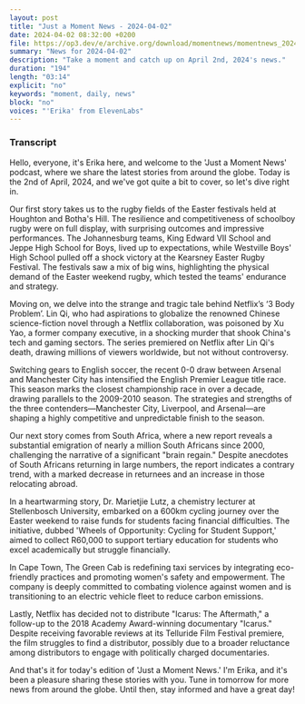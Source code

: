 ```yaml
---
layout: post
title: "Just a Moment News - 2024-04-02"
date: 2024-04-02 08:32:00 +0200
file: https://op3.dev/e/archive.org/download/momentnews/momentnews_2024-04-02.mp3
summary: "News for 2024-04-02"
description: "Take a moment and catch up on April 2nd, 2024's news."
duration: "194"
length: "03:14"
explicit: "no"
keywords: "moment, daily, news"
block: "no"
voices: "'Erika' from ElevenLabs"
---
```


### Transcript

Hello, everyone, it's Erika here, and welcome to the 'Just a Moment News' podcast, where we share the latest stories from around the globe. Today is the 2nd of April, 2024, and we've got quite a bit to cover, so let's dive right in.

Our first story takes us to the rugby fields of the Easter festivals held at Houghton and Botha's Hill. The resilience and competitiveness of schoolboy rugby were on full display, with surprising outcomes and impressive performances. The Johannesburg teams, King Edward VII School and Jeppe High School for Boys, lived up to expectations, while Westville Boys' High School pulled off a shock victory at the Kearsney Easter Rugby Festival. The festivals saw a mix of big wins, highlighting the physical demand of the Easter weekend rugby, which tested the teams' endurance and strategy.

Moving on, we delve into the strange and tragic tale behind Netflix’s ‘3 Body Problem’. Lin Qi, who had aspirations to globalize the renowned Chinese science-fiction novel through a Netflix collaboration, was poisoned by Xu Yao, a former company executive, in a shocking murder that shook China's tech and gaming sectors. The series premiered on Netflix after Lin Qi's death, drawing millions of viewers worldwide, but not without controversy.

Switching gears to English soccer, the recent 0-0 draw between Arsenal and Manchester City has intensified the English Premier League title race. This season marks the closest championship race in over a decade, drawing parallels to the 2009-2010 season. The strategies and strengths of the three contenders—Manchester City, Liverpool, and Arsenal—are shaping a highly competitive and unpredictable finish to the season.

Our next story comes from South Africa, where a new report reveals a substantial emigration of nearly a million South Africans since 2000, challenging the narrative of a significant "brain regain." Despite anecdotes of South Africans returning in large numbers, the report indicates a contrary trend, with a marked decrease in returnees and an increase in those relocating abroad.

In a heartwarming story, Dr. Marietjie Lutz, a chemistry lecturer at Stellenbosch University, embarked on a 600km cycling journey over the Easter weekend to raise funds for students facing financial difficulties. The initiative, dubbed 'Wheels of Opportunity: Cycling for Student Support,' aimed to collect R60,000 to support tertiary education for students who excel academically but struggle financially.

In Cape Town, The Green Cab is redefining taxi services by integrating eco-friendly practices and promoting women's safety and empowerment. The company is deeply committed to combating violence against women and is transitioning to an electric vehicle fleet to reduce carbon emissions.

Lastly, Netflix has decided not to distribute "Icarus: The Aftermath," a follow-up to the 2018 Academy Award-winning documentary "Icarus." Despite receiving favorable reviews at its Telluride Film Festival premiere, the film struggles to find a distributor, possibly due to a broader reluctance among distributors to engage with politically charged documentaries.

And that's it for today's edition of 'Just a Moment News.' I'm Erika, and it's been a pleasure sharing these stories with you. Tune in tomorrow for more news from around the globe. Until then, stay informed and have a great day!
